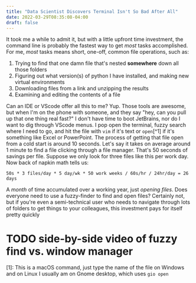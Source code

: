 ```yaml
---
title: "Data Scientist Discovers Terminal Isn't So Bad After All"
date: 2022-03-29T08:35:08-04:00
draft: false
---
```


It took me a while to admit it, but with a little upfront time investment, the
command line is probably the fastest way to get _most_ tasks accomplished.  For
me, _most_ tasks means short, one-off, common file operations, such as:

1. Trying to find that one damn file that's nested **somewhere** down all those
   folders
1. Figuring out what version(s) of python I have installed, and making new
   virtual environments
1. Downloading files from a link and unzipping the results
1. Examining and editing the contents of a file

Can an IDE or VScode offer all this to me? Yup. Those tools are awesome, but
when I'm on the phone with someone, and they say "hey, can you pull up that one
thing real fast?" I don't have time to boot JetBrains, nor do I want to dig
through VScode menus.  I pop open the terminal, fuzzy search where I need to go,
and hit the file with `vim` if it's text or `open`[^1] if it's something like Excel
or PowerPoint.  The process of getting that file open from a cold start is
around 10 seconds.  Let's say it takes on average around 1 minute to find a file
clicking through a file manager.  That's 50 seconds of savings per file.
Suppose we only look for three files like this per work day. Now back
of napkin math tells us:

    50s * 3 files/day * 5 day/wk * 50 work weeks / 60s/hr / 24hr/day = 26 days

A _month_ of time accumulated over a working year, just _opening files_.  Does
everyone need to use a fuzzy-finder to find and open files?  Certainly not, but
if you're even a semi-technical user who needs to navigate through lots of
folders to get things to your colleagues, this investment pays for itself pretty
quickly

# TODO side-by-side video of fuzzy find vs. window manager

[1]: This is a macOS command, just type the name of the file on Windows and on
Linux I usually am on Gnome desktop, which uses `gio open`

